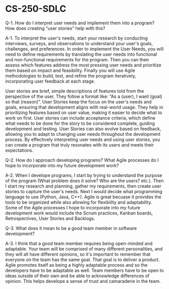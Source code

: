 # CS-250-SDLC

Q-1. How do I interpret user needs and implement them into a program? How does creating “user stories” help with this?

A-1. To interpret the user's needs, start your research by conducting interviews, surveys, and observations to understand your user's goals, challenges, and preferences. In order to implement the User Needs, you will need to define requirements by translating the user needs into functional and non-functional requirements for the program. Then you can then assess which features address the most pressing user needs and prioritize them based on impact and feasibility. Finally you will use Agile methodologies to build, test, and refine the program iteratively, incorporating user feedback at each stage.

User stories are brief, simple descriptions of features told from the perspective of the user. They follow a format like: “As a (user), I want (goal) so that (reason)”. User Stories keep the focus on the user's needs and goals, ensuring that development aligns with real-world usage. They help in prioritizing features based on user value, making it easier to decide what to work on first. User stories can include acceptance criteria, which define what needs to be done for the story to be considered complete, guiding development and testing. User Stories can also evolve based on feedback, allowing you to adapt to changing user needs throughout the development process. By effectively interpreting user needs and using user stories, you can create a program that truly resonates with its users and meets their expectations.

Q-2. How do I approach developing programs? What Agile processes do I hope to incorporate into my future development work?

A-2. When I develope programs, I start by trying to understand the purpose of the program (What problem does it solve? Who are the users? etc.). Then I start my research and planning, gather my requirements, then create user stories to capture the user's needs. Next I would decide what programming language to use (Python, Java, C++). Agile is great becuase it provides the tools to be organized while also allowing for flexibility and adaptability. Some of the Agile processes I hope to incorporate into my future development work would include the Scrum practices, Kanban boards, Retrospectives, User Stories and Backlogs.

Q-3. What does it mean to be a good team member in software development?

A-3. I think that a good team member requires being open-minded and adaptable. Your team will be comprised of many different personalities, and they will all have different opinions, so it's important to remember that everyone on the team has the same goal. That goal is to deliver a product. Agile promotes itself as being a highly adaptable process and so the developers have to be adaptable as well. Team members have to be open to ideas outside of their own and be able to acknowledge differences of opinion. This helps develope a sense of trust and camaraderie in the team. 
